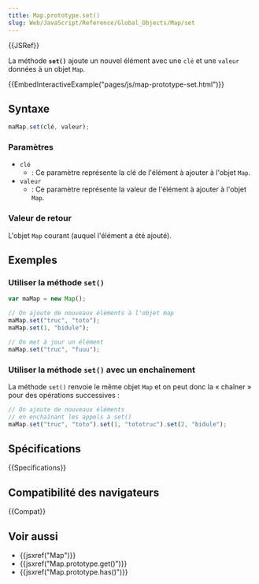 ```yaml
---
title: Map.prototype.set()
slug: Web/JavaScript/Reference/Global_Objects/Map/set
---
```


{{JSRef}}

La méthode **`set()`** ajoute un nouvel élément avec une `clé` et une `valeur` données à un objet `Map`.

{{EmbedInteractiveExample("pages/js/map-prototype-set.html")}}

## Syntaxe

```js
maMap.set(clé, valeur);
```

### Paramètres

- `clé`
  - : Ce paramètre représente la clé de l'élément à ajouter à l'objet `Map`.
- `valeur`
  - : Ce paramètre représente la valeur de l'élément à ajouter à l'objet `Map`.

### Valeur de retour

L'objet `Map` courant (auquel l'élément a été ajouté).

## Exemples

### Utiliser la méthode `set()`

```js
var maMap = new Map();

// On ajoute de nouveaux éléments à l'objet map
maMap.set("truc", "toto");
maMap.set(1, "bidule");

// On met à jour un élément
maMap.set("truc", "fuuu");
```

### Utiliser la méthode `set()` avec un enchaînement

La méthode `set()` renvoie le même objet `Map` et on peut donc la « chaîner » pour des opérations successives :

```js
// On ajoute de nouveaux éléments
// en enchaînant les appels à set()
maMap.set("truc", "toto").set(1, "tototruc").set(2, "bidule");
```

## Spécifications

{{Specifications}}

## Compatibilité des navigateurs

{{Compat}}

## Voir aussi

- {{jsxref("Map")}}
- {{jsxref("Map.prototype.get()")}}
- {{jsxref("Map.prototype.has()")}}
